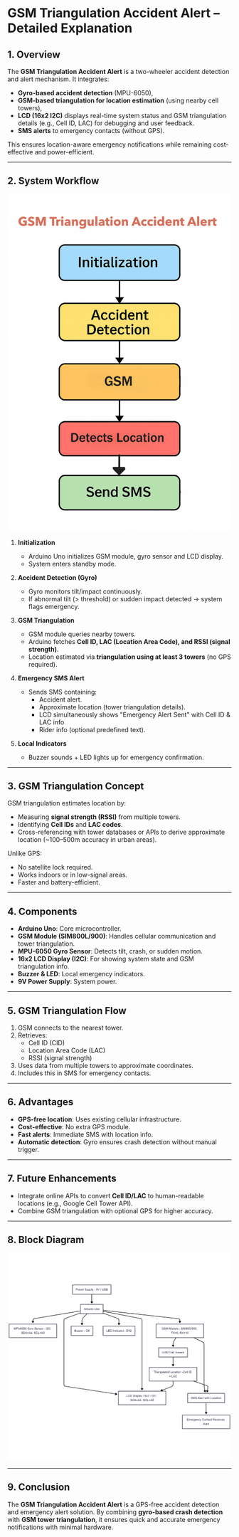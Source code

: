 # GSM Triangulation Accident Alert – Detailed Explanation

## 1. Overview

The **GSM Triangulation Accident Alert** is a two-wheeler accident detection and alert mechanism. It integrates:

- **Gyro-based accident detection** (MPU-6050),
- **GSM-based triangulation for location estimation** (using nearby cell towers),
- **LCD (16x2 I2C)** displays real-time system status and GSM triangulation details (e.g., Cell ID, LAC) for debugging and user feedback.
- **SMS alerts** to emergency contacts (without GPS).

This ensures location-aware emergency notifications while remaining cost-effective and power-efficient.

---

## 2. System Workflow

![System Workflow](../diagrams/system_workflow.png)

1. **Initialization**
   - Arduino Uno initializes GSM module, gyro sensor and LCD display.
   - System enters standby mode.

2. **Accident Detection (Gyro)**
   - Gyro monitors tilt/impact continuously.
   - If abnormal tilt (> threshold) or sudden impact detected → system flags emergency.

3. **GSM Triangulation**
   - GSM module queries nearby towers.
   - Arduino fetches **Cell ID, LAC (Location Area Code), and RSSI (signal strength)**.
   - Location estimated via **triangulation using at least 3 towers** (no GPS required).

4. **Emergency SMS Alert**
   - Sends SMS containing:
     - Accident alert.
     - Approximate location (tower triangulation details).
     - LCD simultaneously shows "Emergency Alert Sent" with Cell ID & LAC info
     - Rider info (optional predefined text).

5. **Local Indicators**
   - Buzzer sounds + LED lights up for emergency confirmation.

---

## 3. GSM Triangulation Concept

GSM triangulation estimates location by:

- Measuring **signal strength (RSSI)** from multiple towers.
- Identifying **Cell IDs** and **LAC codes**.
- Cross-referencing with tower databases or APIs to derive approximate location (~100–500m accuracy in urban areas).

Unlike GPS:

- No satellite lock required.
- Works indoors or in low-signal areas.
- Faster and battery-efficient.

---

## 4. Components

- **Arduino Uno**: Core microcontroller.
- **GSM Module (SIM800L/900)**: Handles cellular communication and tower triangulation.
- **MPU-6050 Gyro Sensor**: Detects tilt, crash, or sudden motion.
- **16x2 LCD Display (I2C)**: For showing system state and GSM triangulation info.
- **Buzzer & LED**: Local emergency indicators.
- **9V Power Supply**: System power.

---

## 5. GSM Triangulation Flow

1. GSM connects to the nearest tower.
2. Retrieves:
   - Cell ID (CID)
   - Location Area Code (LAC)
   - RSSI (signal strength)
3. Uses data from multiple towers to approximate coordinates.
4. Includes this in SMS for emergency contacts.

---

## 6. Advantages

- **GPS-free location**: Uses existing cellular infrastructure.
- **Cost-effective**: No extra GPS module.
- **Fast alerts**: Immediate SMS with location info.
- **Automatic detection**: Gyro ensures crash detection without manual trigger.

---

## 7. Future Enhancements

- Integrate online APIs to convert **Cell ID/LAC** to human-readable locations (e.g., Google Cell Tower API).
- Combine GSM triangulation with optional GPS for higher accuracy.

---

## 8. Block Diagram

![Block Diagram](../diagrams/block_diagram.png)

---

## 9. Conclusion

The **GSM Triangulation Accident Alert** is a GPS-free accident detection and emergency alert solution. By combining **gyro-based crash detection** with **GSM tower triangulation**, it ensures quick and accurate emergency notifications with minimal hardware.
